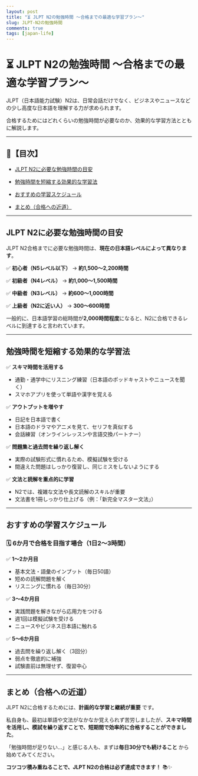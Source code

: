 ```yaml
---
layout: post
title: "⏳ JLPT N2の勉強時間 ～合格までの最適な学習プラン～"
slug: JLPT-N2の勉強時間
comments: true
tags: [japan-life]
---
```


# ⏳ JLPT N2の勉強時間 ～合格までの最適な学習プラン～


JLPT（日本語能力試験）N2は、日常会話だけでなく、ビジネスやニュースなどの少し高度な日本語を理解する力が求められます。


合格するためにはどれくらいの勉強時間が必要なのか、効果的な学習方法とともに解説します。


---


## 📌【目次】


- [JLPT N2に必要な勉強時間の目安](#JLPT-N2に必要な勉強時間の目安)

- [勉強時間を短縮する効果的な学習法](#勉強時間を短縮する効果的な学習法)

- [おすすめの学習スケジュール](#おすすめの学習スケジュール)

- [まとめ（合格への近道）](#まとめ（合格への近道）)


---


## JLPT N2に必要な勉強時間の目安


JLPT N2合格までに必要な勉強時間は、**現在の日本語レベルによって異なります**。


✅ **初心者（N5レベル以下）** → **約1,500～2,200時間**

✅ **初級者（N4レベル）** → **約1,000～1,500時間**

✅ **中級者（N3レベル）** → **約600～1,000時間**

✅ **上級者（N2に近い人）** → **300～600時間**


一般的に、日本語学習の総時間が**2,000時間程度**になると、N2に合格できるレベルに到達すると言われています。


---


## 勉強時間を短縮する効果的な学習法


✅ **スキマ時間を活用する**

- 通勤・通学中にリスニング練習（日本語のポッドキャストやニュースを聞く）
- スマホアプリを使って単語や漢字を覚える


✅ **アウトプットを増やす**

- 日記を日本語で書く
- 日本語のドラマやアニメを見て、セリフを真似する
- 会話練習（オンラインレッスンや言語交換パートナー）


✅ **問題集と過去問を繰り返し解く**

- 実際の試験形式に慣れるため、模擬試験を受ける
- 間違えた問題はしっかり復習し、同じミスをしないようにする


✅ **文法と読解を重点的に学習**

- N2では、複雑な文法や長文読解のスキルが重要
- 文法書を1冊しっかり仕上げる（例：「新完全マスター文法」）


---


## おすすめの学習スケジュール


### 🗓️ **6か月で合格を目指す場合（1日2～3時間）**

✅ **1～2か月目**

- 基本文法・語彙のインプット（毎日50語）
- 短めの読解問題を解く
- リスニングに慣れる（毎日30分）


✅ **3～4か月目**

- 実践問題を解きながら応用力をつける
- 週1回は模擬試験を受ける
- ニュースやビジネス日本語に触れる


✅ **5～6か月目**

- 過去問を繰り返し解く（3回分）
- 弱点を徹底的に補強
- 試験直前は無理せず、復習中心


---


## まとめ（合格への近道）


JLPT N2に合格するためには、**計画的な学習と継続が重要** です。


私自身も、最初は単語や文法がなかなか覚えられず苦労しましたが、**スキマ時間を活用し、模試を繰り返すことで、短期間で効率的に合格することができました**。


「勉強時間が足りない…」と感じる人も、まずは**毎日30分でも続けること** から始めてみてください。


**コツコツ積み重ねることで、JLPT N2の合格は必ず達成できます！** 📚✨

